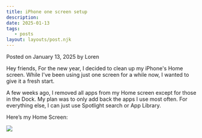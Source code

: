 ```yaml
---
title: iPhone one screen setup
description:
date: 2025-01-13
tags:
   - posts
layout: layouts/post.njk
---
```


Posted on January 13, 2025 by Loren

Hey friends, For the new year, I decided to clean up my iPhone's Home screen. While I've been using just one screen for a while now, I wanted to give it a fresh start.

A few weeks ago, I removed all apps from my Home screen except for those in the Dock. My plan was to only add back the apps I use most often. For everything else, I can just use Spotlight search or App Library.

Here’s my Home Screen:

![](https://i.imgur.com/tmjrAb7.png)
